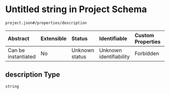 # Untitled string in Project Schema

```txt
project.json#/properties/description
```



| Abstract            | Extensible | Status         | Identifiable            | Custom Properties | Additional Properties | Access Restrictions | Defined In                                                         |
| :------------------ | :--------- | :------------- | :---------------------- | :---------------- | :-------------------- | :------------------ | :----------------------------------------------------------------- |
| Can be instantiated | No         | Unknown status | Unknown identifiability | Forbidden         | Allowed               | none                | [project.json\*](../../../out/project.json "open original schema") |

## description Type

`string`
